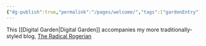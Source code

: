```yaml
---
{"dg-publish":true,"permalink":"/pages/welcome/","tags":["gardenEntry"]}
---
```


This [[Digital Garden\|Digital Garden]] accompanies my more traditionally-styled blog, [The Radical Rogerian]()